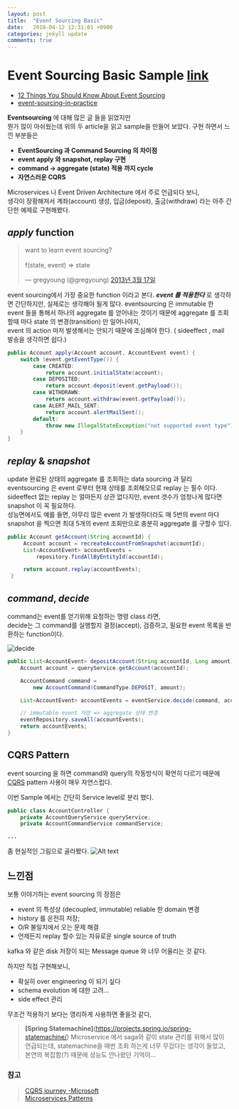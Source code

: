 ```yaml
---
layout: post
title:  "Event Sourcing Basic"
date:   2018-04-12 12:31:01 +0900
categories: jekyll update
comments: true
---
```

# Event Sourcing Basic Sample [link](https://github.com/bk-ko/eventsourcing-basic) 

- [12 Things You Should Know About Event Sourcing](http://blog.leifbattermann.de/2017/04/21/12-things-you-should-know-about-event-sourcing/)
- [event-sourcing-in-practice](http://ookami86.github.io/event-sourcing-in-practice/)

**Eventsourcing** 에 대해 많은 글 들을 읽었지만  
뭔가 많이 아쉬웠는데 위의 두 article을 읽고 sample을 만들어 보았다.
구현 하면서 느낀 부분들은

- **EventSourcing 과 Command Sourcing 의 차이점**
- **event apply 와 snapshot, replay 구현**
- **command -> aggregate (state) 적용 까지 cycle** 
- **자연스러운 CQRS**

Microservices 나 Event Driven Architecture 에서 주로 언급되다 보니,  
생각이 장황해져서 계좌(account) 생성, 입금(deposit), 출금(withdraw) 라는 아주 간단한 예제로 구현해봤다.

## *apply* function

<blockquote class="twitter-tweet" data-lang="ko"><p lang="en" dir="ltr">want to learn event sourcing? <br><br>f(state, event) =&gt; state</p>&mdash; gregyoung (@gregyoung) <a href="https://twitter.com/gregyoung/status/313358540821647360?ref_src=twsrc%5Etfw">2013년 3월 17일</a></blockquote>

event sourcing에서 가장 중요한 function 이라고 본다.
***event 를 적용한다*** 로 생각하면 간단하지만, 실제로는 생각해야 될게 많다.
eventsourcing 은 immutable 한 event 들을 통해서 하나의 aggregate 를 얻어내는 것이기 때문에 aggregate 를 조회 할때 마다 state 의 변경(transition) 만 일어나야지,  
event 의 action 마저 발생해서는 안되기 때문에 조심해야 한다. ( sideeffect , mail 발송을 생각하면 쉽다.)

``` java
public Account apply(Account account, AccountEvent event) {
    switch (event.getEventType()) {
        case CREATED:
            return account.initialState(account);
        case DEPOSITED:
            return account.deposit(event.getPayload());
        case WITHDRAWN:
            return account.withdraw(event.getPayload());
        case ALERT_MAIL_SENT:
            return account.alertMailSent();
        default:
            throw new IllegalStateException("not supported event type");
    }
}
```

## *replay* & *snapshot*
update 완료된 상태의 aggregate 를 조회하는 data sourcing 과 달리 eventsourcing 은 event 로부터 현재 상태를 조회해오므로 replay 는 필수 이다.  
sideeffect 없는 replay 는 얼마든지 상관 없다지만,  event 갯수가 엄청나게 많다면 snapshot 이 꼭 필요하다.  
성능면에서도 예를 들면, 아무리 많은 event 가 발생하더라도 매 5번의 event 마다 snapshot 을 찍으면 최대 5개의 event 조회만으로 충분히 aggregate 를 구할수 있다.

``` java
public Account getAccount(String accountId) {
     Account account = recreateAccountFromSnapshot(accountId);
     List<AccountEvent> accountEvents =
         repository.findAllByEntityId(accountId);

     return account.replay(accountEvents);
 }
```

## *command*,  *decide*
command는 event를 얻기위해 요청하는 명령 class 라면,  
decide는 그 command를 실행할지 결정(accept), 검증하고, 필요한  event 목록을 반환하는 function이다.

![decide](https://monosnap.com/image/P4bj9LpDSLCXLnwfqPU7ASXLKnEB8q.png)

``` java
public List<AccountEvent> depositAccount(String accountId, Long amount) {
    Account account = queryService.getAccount(accountId);

    AccountCommand command =
        new AccountCommand(CommandType.DEPOSIT, amount);

    List<AccountEvent> accountEvents = eventService.decide(command, account);

    // immutable event 저장 => aggregate 상태 변경
    eventRepository.saveAll(accountEvents);
    return accountEvents;
}
```

## CQRS Pattern
event sourcing  을 하면 command와 query의 작동방식이 확연히 다르기 때문에 
 [CQRS](https://martinfowler.com/bliki/CQRS.html) pattern 사용이 매우 자연스럽다. 

이번 Sample 에서는 간단히 Service level로 분리 했다.
``` java
public class AccountController {
    private AccountQueryService queryService;
    private AccountCommandService commandService;

...
```

좀 현실적인 그림으로 골라봤다.
![Alt text](https://monosnap.com/image/TKYQ47DHJFaswZIqtdc01Y1dyiYALa.png)

## 느낀점
보통 이야기하는 event sourcing 의 장점은

- event 의 특성상 (decoupled, immutable) reliable 한 domain 변경
- history 를 온전히 저장;
- O/R 불일치에서 오는 문제 해결
- 언제든지 replay 할수 있는 자유로운 single source of truth

kafka 와 같은 disk 저장이 되는 Message queue 와 너무 어울리는 것 같다.

하지만 직접 구현해보니,
- 확실히 over engineering 이 되기 싶다
- schema evolution 에 대한 고려...
- side effect 관리

무조건 적용하기 보다는 영리하게 사용하면 좋을것 같다, 

> **[Spring Statemachine]**(https://projects.spring.io/spring-statemachine/) 
> Microservice 에서 saga와 같이 state 관리를 위해서 많이 언급되는데,
> statemachine을 매번 조회 하는게 너무 무겁다는 생각이 들었고, 본연의 복잡함(?) 때문에 성능도 안나왔던 기억이... 

### 참고
>[CQRS journey -Microsoft](https://msdn.microsoft.com/en-us/library/jj554200.aspx)  
>[Microservices Patterns](https://www.amazon.com/Microservice-Patterns-Chris-Richardson/dp/1617294543)
